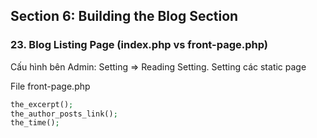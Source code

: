## Section 6: Building the Blog Section
### 23. Blog Listing Page (index.php vs front-page.php)
Cấu hình bên Admin: Setting => Reading Setting. Setting các static page

File front-page.php
```php
the_excerpt();
the_author_posts_link();
the_time();
```
